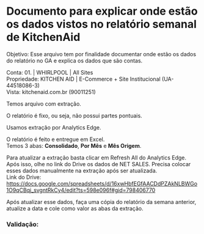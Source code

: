 # Documento para explicar onde estão os dados vistos no relatório semanal de KitchenAid

Objetivo: Esse arquivo tem por finalidade documentar onde estão os dados do relatório no GA e explica os dados que são contas.  
  
Conta: 01. | WHIRLPOOL | All Sites  
Propriedade: KITCHEN AID | E-Commerce + Site Institucional (UA-44518086-3)  
Vista: kitchenaid.com.br (90011251)  
  
Temos arquivo com extração.  
  
O relatório é fixo, ou seja, não possui partes pontuais.  
  
Usamos extração por Analytics Edge.  
  
O relatório é feito e entregue em Excel.  
Temos 3 abas: **Consolidado**, **Por Mês** e **Mês Origem**.  
  
Para atualizar a extração basta clicar em Refresh All do Analytics Edge.  
Após isso, olhe no link do Drive os dados de NET SALES. Precisa colocar esses dados manualmente na extração após ser atualizada.  
Link do Drive: https://docs.google.com/spreadsheets/d/16xwHbfEGfAACDdPZAkNLBWGo1O9qCBqj_svgntRkCy4/edit?ts=598e096f#gid=798406770  
  
Após atualizar esse dados, faça uma cópia do relatório da semana anterior, atualize a data e cole como valor as abas da extração.
  
### Validação:

